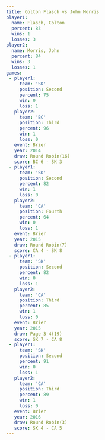 ```yaml
---
title: Colton Flasch vs John Morris
player1:              
  name: Flasch, Colton
  percent: 83         
  wins: 1             
  losses: 3           
player2:              
  name: Morris, John  
  percent: 84         
  wins: 3             
  losses: 1           
games:
 - player1:          
     team: 'SK'      
     position: Second
     percent: 75     
     win: 0          
     loss: 1         
   player2:         
     team: 'BC'     
     position: Third
     percent: 96    
     win: 1         
     loss: 0        
   event: Brier         
   year: 2014           
   draw: Round Robin(16)
   score: BC 6 - SK 3   
 - player1:          
     team: 'SK'      
     position: Second
     percent: 82     
     win: 1          
     loss: 0         
   player2:          
     team: 'CA'      
     position: Fourth
     percent: 64     
     win: 0          
     loss: 1         
   event: Brier        
   year: 2015          
   draw: Round Robin(7)
   score: CA 4 - SK 8  
 - player1:          
     team: 'SK'      
     position: Second
     percent: 82     
     win: 0          
     loss: 1         
   player2:         
     team: 'CA'     
     position: Third
     percent: 85    
     win: 1         
     loss: 0        
   event: Brier      
   year: 2015        
   draw: Page 3-4(19)
   score: SK 7 - CA 8
 - player1:          
     team: 'SK'      
     position: Second
     percent: 91     
     win: 0          
     loss: 1         
   player2:         
     team: 'CA'     
     position: Third
     percent: 89    
     win: 1         
     loss: 0        
   event: Brier        
   year: 2016          
   draw: Round Robin(3)
   score: SK 4 - CA 5  
---
```

